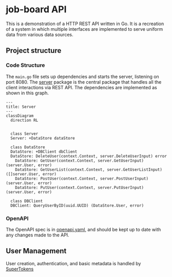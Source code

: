 # job-board API

This is a demonstration of a HTTP REST API written in Go. It is a recreation of a system in which
multiple interfaces are implemented to serve uniform data from various data sources.

## Project structure

### Code Structure

The `main.go` file sets up dependencies and starts the server, listening on port 8080. The [server](./server/)
package is the central package that handles all the client interactions via REST API. The dependencies are implemented as shown in this graph.

```mermaid
---
title: Server
---
classDiagram
  direction RL


  class Server
  Server: +DataStore dataStore

  class DataStore
  DataStore: +DBClient dbClient
  DataStore: DeleteUser(context.Context, server.DeleteUserInput) error
	DataStore: GetUser(context.Context, server.GetUserInput) (server.User, error)
	DataStore: GetUserList(context.Context, server.GetUserListInput) ([]server.User, error)
	DataStore: PostUser(context.Context, server.PostUserInput) (server.User, error)
	DataStore: PutUser(context.Context, server.PutUserInput) (server.User, error)

  class DBClient
  DBClient: QueryUserByID(uuid.UUID) (DataStore.User, error)
```

### OpenAPI

The OpenAPI spec is in [openapi.yaml](./openapi.yaml), and should be kept up to date with any changes made to the API.

## User Management

User creation, authentication, and basic metadata is handled by [SuperTokens](https://supertokens.com)

